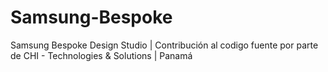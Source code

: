 # Samsung-Bespoke
Samsung Bespoke Design Studio | Contribución al codigo fuente por parte de CHI - Technologies &amp; Solutions | Panamá

